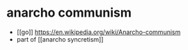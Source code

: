 # anarcho communism

- [[go]] https://en.wikipedia.org/wiki/Anarcho-communism
- part of [[anarcho syncretism]]


